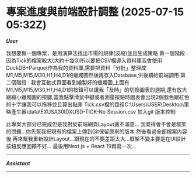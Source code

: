 <!-- Generated by SpecStory -->

# 專案進度與前端設計調整 (2025-07-15 05:32Z)

_**User**_

我想要做一個專案，是用演算法找出市場的規律(波段)並且生成策略
第一個階段 : 因為Tick的檔案較大(大約十幾G)所以要把CSV檔導入資料庫我會使用DuckDB+Parquet作為我的資料庫,需要把資料「分批」整理成M1,M5,M15,M30,H1,H4,D1的蠟燭圖然後再存入Datsbase,供後續給前端調用
第二個階段 : 我會互動式頁面看到繪製好的蠟燭圖,上面有M1,M5,M15,M30,H1,H4,D1的按鈕可以讓我「及時」的切換圖表的週期,還有放大跟縮小蠟燭圖的按鍵,當我點擊滑鼠中鍵或者測量按鈕時圖表會出現2個藍色跟紅色的十字讓我可以拖移並且算出點差
Tick.csv檔的路徑C:\Users\USER\Desktop\策略產生器\data\EXUSA30IDXUSD-TICK-No Session.csv
加入git 版本控制 

此專案大部分已完成但是我對於前端網頁Layout還不滿意...
我覺得會不會是框架的問題...你先幫我把現有的檔案上傳到Git保留原來的版本
然後看過全部檔案內容後
再來幫我重新設計Layout...跟現在的不要差距太大...框架不變主要是在UI設計按鈕反應回饋不好...
最後用Next.js + React 19再寫一次...

---

_**Assistant**_



---

